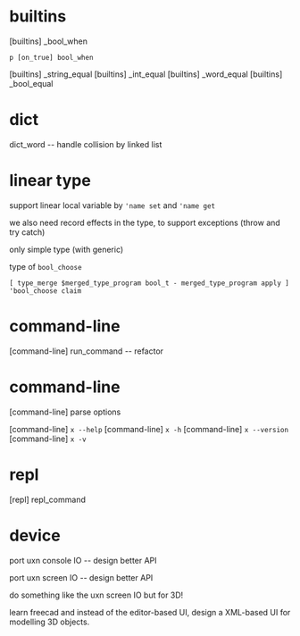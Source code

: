 # builtins

[builtins] _bool_when

```
p [on_true] bool_when
```

[builtins] _string_equal
[builtins] _int_equal
[builtins] _word_equal
[builtins] _bool_equal

# dict

dict_word -- handle collision by linked list

# linear type

support linear local variable by `'name set` and `'name get`

we also need record effects in the type, to support exceptions (throw and try catch)

only simple type (with generic)

type of `bool_choose`

```
[ type_merge $merged_type_program bool_t - merged_type_program apply ] 'bool_choose claim
```

# command-line

[command-line] run_command -- refactor

# command-line

[command-line] parse options

[command-line] `x --help`
[command-line] `x -h`
[command-line] `x --version`
[command-line] `x -v`

# repl

[repl] repl_command

# device

port uxn console IO -- design better API

port uxn screen IO -- design better API

do something like the uxn screen IO but for 3D!

learn freecad and instead of the editor-based UI,
design a XML-based UI for modelling 3D objects.
